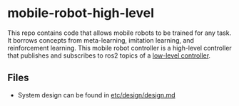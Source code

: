 # mobile-robot-high-level

This repo contains code that allows mobile robots to be trained for any task. It borrows concepts from meta-learning, imitation learning, and reinforcement learning. This mobile robot controller is a high-level controller that publishes and subscribes to ros2 topics of a [low-level controller](https://github.com/ruke1ire/mobile-robot-base). 

## Files

- System design can be found in [etc/design/design.md](https://github.com/ruke1ire/mobile-robot-hl/blob/main/etc/design/design.md)
